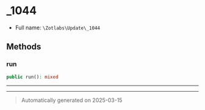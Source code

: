 
# _1044





* Full name: `\Zotlabs\Update\_1044`




## Methods


### run



```php
public run(): mixed
```












***


***
> Automatically generated on 2025-03-15
